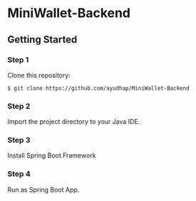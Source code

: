 # **MiniWallet-Backend**
## Getting Started
### Step 1
Clone this repository:
```
$ git clone https://github.com/ayudhap/MiniWallet-Backend
```
### Step 2
Import the project directory to your Java IDE.
### Step 3
Install Spring Boot Framework
### Step 4
Run as Spring Boot App.
